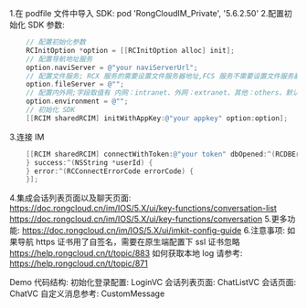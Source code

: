 1.在 podfile 文件中导入 SDK:
  pod 'RongCloudIM_Private', '5.6.2.50'
2.配置初始化 SDK 参数:
```objective-c
    // 配置初始化参数
    RCInitOption *option = [[RCInitOption alloc] init];
    // 配置导航地址服务
    option.naviServer = @"your naviServerUrl";
    // 配置文件服务; RCX 服务的需要设置文件服务器地址,FCS 服务不需要设置文件服务器地址
    option.fileServer = @"";
    // 配置内外网;字段取值有 内网：intranet、外网：extranet、其他：others、默认：default (外网)
    option.environment = @"";
    // 初始化 SDK
    [[RCIM sharedRCIM] initWithAppKey:@"your appkey" option:option];
```
3.连接 IM
```objective-c
    [[RCIM sharedRCIM] connectWithToken:@"your token" dbOpened:^(RCDBErrorCode code) {
    } success:^(NSString *userId) {
    } error:^(RCConnectErrorCode errorCode) {    
    }];
```
4.集成会话列表页面以及聊天页面:
https://doc.rongcloud.cn/im/IOS/5.X/ui/key-functions/conversation-list
https://doc.rongcloud.cn/im/IOS/5.X/ui/key-functions/conversation
5.更多功能:
https://doc.rongcloud.cn/im/IOS/5.X/ui/imkit-config-guide
6.注意事项:
如果导航 https 证书用了自签名，需要在原生端配置下 ssl 证书忽略  https://help.rongcloud.cn/t/topic/883
如何获取本地 log 请参考: https://help.rongcloud.cn/t/topic/871


Demo 代码结构:
初始化登录配置: LoginVC
会话列表页面: ChatListVC
会话页面: ChatVC
自定义消息参考:  CustomMessage
